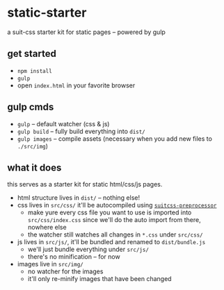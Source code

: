 # static-starter
a suit-css starter kit for static pages – powered by gulp

## get started 

* `npm install`
* `gulp`
* open `index.html` in your favorite browser

## gulp cmds

* `gulp` – default watcher (css & js)
* `gulp build` – fully build everything into `dist/`
* `gulp images` – compile assets (necessary when you add new files to `./src/img`)

## what it does

this serves as a starter kit for static html/css/js pages.

* html structure lives in `dist/` – nothing else!
* css lives in `src/css/` it'll be autocompiled using [`suitcss-preprocessor`](https://github.com/suitcss/preprocessor)
    * make yure every css file you want to use is imported into `src/css/index.css` since we'll do the auto import from there, nowhere else
    * the watcher still watches all changes in `*.css` under `src/css/`
* js lives in `src/js/`, it'll be bundled and renamed to `dist/bundle.js`
    * we'll just bundle everything under `src/js/`
    * there's no minification – for now
* images live in `src/img/`
    * no watcher for the images
    * it'll only re-minify images that have been changed